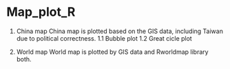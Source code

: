 # Map_plot_R

1. China map
China map is plotted based on the GIS data, including Taiwan due to political correctness.
 1.1 Bubble plot
 1.2 Great cicle plot

2. World map
World map is plotted by GIS data and Rworldmap library both.
